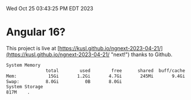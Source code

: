 Wed Oct 25 03:43:25 PM EDT 2023

# Angular 16?


This project is live at [https://kusl.github.io/ngnext-2023-04-21/](https://kusl.github.io/ngnext-2023-04-21/ "next!") thanks to Github.

```bash
System Memory
               total        used        free      shared  buff/cache   available
Mem:            15Gi       1.2Gi       4.7Gi       245Mi       9.4Gi        13Gi
Swap:          8.0Gi          0B       8.0Gi
System Storage
817M	.
```
```bash
